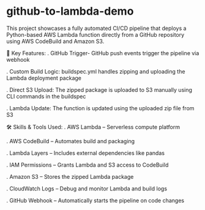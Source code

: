 # github-to-lambda-demo
This project showcases a fully automated CI/CD pipeline that deploys a Python-based AWS Lambda function directly from a GitHub repository using AWS CodeBuild and Amazon S3.

🔧 Key Features:
. GitHub Trigger- GitHub push events trigger the pipeline via webhook

. Custom Build Logic: buildspec.yml handles zipping and uploading the Lambda deployment package

. Direct S3 Upload: The zipped package is uploaded to S3 manually using CLI commands in the buildspec

. Lambda Update: The function is updated using the uploaded zip file from S3

🛠 Skills & Tools Used:
. AWS Lambda – Serverless compute platform

. AWS CodeBuild – Automates build and packaging

. Lambda Layers – Includes external dependencies like pandas

. IAM Permissions – Grants Lambda and S3 access to CodeBuild

. Amazon S3 – Stores the zipped Lambda package

. CloudWatch Logs – Debug and monitor Lambda and build logs

. GitHub Webhook – Automatically starts the pipeline on code changes

